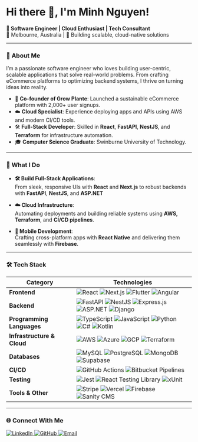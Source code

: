 # Hi there 👋, I'm Minh Nguyen!

**🚀 Software Engineer | Cloud Enthusiast | Tech Consultant**  
📍 Melbourne, Australia | 🌱 Building scalable, cloud-native solutions

---

### 🌟 **About Me**

I’m a passionate software engineer who loves building user-centric, scalable applications that solve real-world problems. From crafting eCommerce platforms to optimizing backend systems, I thrive on turning ideas into reality.

- 🌱 **Co-founder of Grow Plante**: Launched a sustainable eCommerce platform with 2,000+ user signups.  
- ☁️ **Cloud Specialist**: Experience deploying apps and APIs using AWS and modern CI/CD tools.  
- 🛠️ **Full-Stack Developer**: Skilled in **React**, **FastAPI**, **NestJS**, and **Terraform** for infrastructure automation.  
- 🎓 **Computer Science Graduate**: Swinburne University of Technology.

---

### 🚀 **What I Do**

- **🛠️ Build Full-Stack Applications**:  
   From sleek, responsive UIs with **React** and **Next.js** to robust backends with **FastAPI**, **NestJS**, and **ASP.NET**

- **☁️ Cloud Infrastructure**:  
   Automating deployments and building reliable systems using **AWS, Terraform**, and **CI/CD pipelines**.

- **📱 Mobile Development**:  
   Crafting cross-platform apps with **React Native** and delivering them seamlessly with **Firebase**.

---

### 🛠️ **Tech Stack**

| **Category**          | **Technologies**                                                                 |
|------------------------|-------------------------------------------------------------------------------|
| **Frontend**          | ![React](https://img.shields.io/badge/React-20232A?style=flat&logo=react&logoColor=61DAFB) ![Next.js](https://img.shields.io/badge/Next.js-000000?style=flat&logo=next.js&logoColor=white) ![Flutter](https://img.shields.io/badge/Flutter-02569B?style=flat&logo=flutter&logoColor=white) ![Angular](https://img.shields.io/badge/Angular-DD0031?style=flat&logo=angular&logoColor=white) |
| **Backend**           | ![FastAPI](https://img.shields.io/badge/FastAPI-009688?style=flat&logo=fastapi&logoColor=white) ![NestJS](https://img.shields.io/badge/NestJS-E0234E?style=flat&logo=nestjs&logoColor=white) ![Express.js](https://img.shields.io/badge/Express.js-000000?style=flat&logo=express&logoColor=white) ![ASP.NET](https://img.shields.io/badge/ASP.NET-512BD4?style=flat&logo=.net&logoColor=white) ![Django](https://img.shields.io/badge/Django-092E20?style=flat&logo=django&logoColor=white) |
| **Programming Languages** | ![TypeScript](https://img.shields.io/badge/TypeScript-3178C6?style=flat&logo=typescript&logoColor=white) ![JavaScript](https://img.shields.io/badge/JavaScript-F7DF1E?style=flat&logo=javascript&logoColor=black) ![Python](https://img.shields.io/badge/Python-3776AB?style=flat&logo=python&logoColor=white) ![C#](https://img.shields.io/badge/C%23-239120?style=flat&logo=c-sharp&logoColor=white) ![Kotlin](https://img.shields.io/badge/Kotlin-0095D5?style=flat&logo=kotlin&logoColor=white) |
| **Infrastructure & Cloud** | ![AWS](https://img.shields.io/badge/AWS-232F3E?style=flat&logo=amazon-aws&logoColor=white) ![Azure](https://img.shields.io/badge/Azure-0078D4?style=flat&logo=microsoft-azure&logoColor=white) ![GCP](https://img.shields.io/badge/GCP-4285F4?style=flat&logo=google-cloud&logoColor=white) ![Terraform](https://img.shields.io/badge/Terraform-623CE4?style=flat&logo=terraform&logoColor=white) |
| **Databases**         | ![MySQL](https://img.shields.io/badge/MySQL-00000F?style=flat&logo=mysql&logoColor=white) ![PostgreSQL](https://img.shields.io/badge/PostgreSQL-316192?style=flat&logo=postgresql&logoColor=white) ![MongoDB](https://img.shields.io/badge/MongoDB-4EA94B?style=flat&logo=mongodb&logoColor=white) ![Supabase](https://img.shields.io/badge/Supabase-3ECF8E?style=flat&logo=supabase&logoColor=white) |
| **CI/CD**             | ![GitHub Actions](https://img.shields.io/badge/GitHub%20Actions-2088FF?style=flat&logo=github-actions&logoColor=white) ![Bitbucket Pipelines](https://img.shields.io/badge/Bitbucket_Pipelines-0052CC?style=flat&logo=bitbucket&logoColor=white) |
| **Testing**           | ![Jest](https://img.shields.io/badge/Jest-C21325?style=flat&logo=jest&logoColor=white) ![React Testing Library](https://img.shields.io/badge/React%20Testing%20Library-E33332?style=flat&logo=testing-library&logoColor=white) ![xUnit](https://img.shields.io/badge/xUnit-5E5E5E?style=flat&logo=dotnet&logoColor=white) |
| **Tools & Other**     | ![Stripe](https://img.shields.io/badge/Stripe-008CDD?style=flat&logo=stripe&logoColor=white) ![Vercel](https://img.shields.io/badge/Vercel-000000?style=flat&logo=vercel&logoColor=white) ![Firebase](https://img.shields.io/badge/Firebase-FFCA28?style=flat&logo=firebase&logoColor=black) ![Sanity CMS](https://img.shields.io/badge/Sanity-EF2D5E?style=flat&logo=sanity&logoColor=white) |

---

### 🌐 **Connect With Me**
<p>
  <a href="https://linkedin.com/in/your-profile" target="_blank">
    <img src="https://img.shields.io/badge/LinkedIn-0A66C2?style=flat&logo=linkedin&logoColor=white" alt="LinkedIn">
  </a>
  <a href="https://github.com/your-github" target="_blank">
    <img src="https://img.shields.io/badge/GitHub-181717?style=flat&logo=github&logoColor=white" alt="GitHub">
  </a>
  <a href="mailto:winston.la.nguyen@gmail.com">
    <img src="https://img.shields.io/badge/Email-D14836?style=flat&logo=gmail&logoColor=white" alt="Email">
  </a>
</p>

